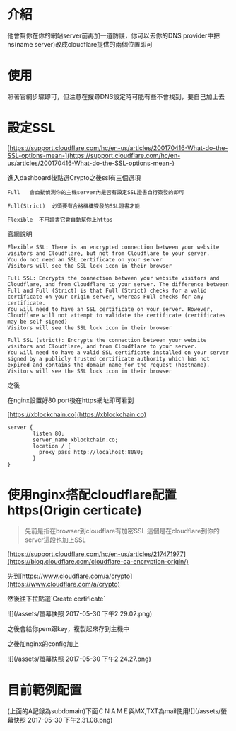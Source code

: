 # 介紹

他會幫你在你的網站server前再加一道防護，你可以去你的DNS provider中把ns\(name server\)改成cloudflare提供的兩個位置即可

# 使用

照著官網步驟即可，但注意在搜尋DNS設定時可能有些不會找到，要自己加上去

# 設定SSL

[https://support.cloudflare.com/hc/en-us/articles/200170416-What-do-the-SSL-options-mean-](https://support.cloudflare.com/hc/en-us/articles/200170416-What-do-the-SSL-options-mean-)

進入dashboard後點選Crypto之後ssl有三個選項

```
Full   會自動偵測你的主機server內是否有設定SSL證書自行簽發的即可

Full(Strict)  必須要有合格機構簽發的SSL證書才能

Flexible  不用證書它會自動幫你上https
```

官網說明

```
Flexible SSL: There is an encrypted connection between your website visitors and Cloudflare, but not from Cloudflare to your server.
You do not need an SSL certificate on your server
Visitors will see the SSL lock icon in their browser

Full SSL: Encrypts the connection between your website visitors and Cloudflare, and from Cloudflare to your server. The difference between Full and Full (Strict) is that Full (Strict) checks for a valid certificate on your origin server, whereas Full checks for any certificate.
You will need to have an SSL certificate on your server. However, Cloudflare will not attempt to validate the certificate (certificates may be self-signed)
Visitors will see the SSL lock icon in their browser

Full SSL (strict): Encrypts the connection between your website visitors and Cloudflare, and from Cloudflare to your server.
You will need to have a valid SSL certificate installed on your server signed by a publicly trusted certificate authority which has not expired and contains the domain name for the request (hostname).
Visitors will see the SSL lock icon in their browser
```

之後

在nginx設置好80 port後在https網址即可看到

[https://xblockchain.co](https://xblockchain.co)

```
server {
        listen 80;
        server_name xblockchain.co;
        location / {
          proxy_pass http://localhost:8080;
        }
}
```

# 使用nginx搭配cloudflare配置https\(Origin certicate\)

> 先前是指在browser到cloudflare有加密SSL  這個是在cloudflare到你的server這段也加上SSL

[https://support.cloudflare.com/hc/en-us/articles/217471977](https://blog.cloudflare.com/cloudflare-ca-encryption-origin/)

先到[https://www.cloudflare.com/a/crypto](https://www.cloudflare.com/a/crypto)

然後往下拉點選\`Create certificate\`

![](/assets/螢幕快照 2017-05-30 下午2.29.02.png)

之後會給你pem跟key，複製起來存到主機中

之後加nginx的config加上

![](/assets/螢幕快照 2017-05-30 下午2.24.27.png)

# 目前範例配置

\(上面的A記錄為subdomain\)下面ＣＮＡＭＥ與MX,TXT為mail使用![](/assets/螢幕快照 2017-05-30 下午2.31.08.png)

